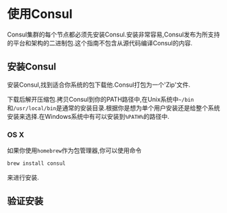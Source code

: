 # 使用Consul

Consul集群的每个节点都必须先安装Consul.安装非常容易,Consul发布为所支持的平台和架构的二进制包.这个指南不包含从源代码编译Consul的内容.

## 安装Consul

安装Consul,找到适合你系统的包下载他.Consul打包为一个'Zip'文件.

下载后解开压缩包.拷贝Consul到你的PATH路径中,在Unix系统中```~/bin```和```/usr/local/bin```是通常的安装目录.根据你是想为单个用户安装还是给整个系统安装来选择.在Windows系统中有可以安装到```%PATH%```的路径中.

### OS X ###

如果你使用```homebrew```作为包管理器,你可以使用命令 

```sh
brew install consul
```

来进行安装.

## 验证安装




